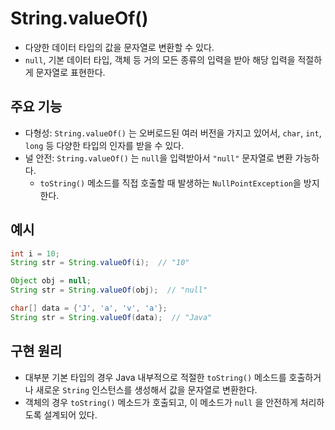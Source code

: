 # String.valueOf()
- 다양한 데이터 타입의 값을 문자열로 변환할 수 있다.
- `null`, 기본 데이터 타입, 객체 등 거의 모든 종류의 입력을 받아 해당 입력을 적절하게 문자열로 표현한다.

## 주요 기능
- 다형성: `String.valueOf()` 는 오버로드된 여러 버전을 가지고 있어서, `char`, `int`, `long` 등 다양한 타입의 인자를 받을 수 있다.
- 널 안전: `String.valueOf()` 는 `null`을 입력받아서 `"null"` 문자열로 변환 가능하다.
	- `toString()` 메소드를 직접 호출할 때 발생하는 `NullPointException`을 방지한다.

## 예시
```java
int i = 10;
String str = String.valueOf(i);  // "10"

Object obj = null;
String str = String.valueOf(obj);  // "null"

char[] data = {'J', 'a', 'v', 'a'};
String str = String.valueOf(data);  // "Java"
```

## 구현 원리
- 대부분 기본 타입의 경우 Java 내부적으로 적절한 `toString()` 메소드를 호출하거나 새로운 `String` 인스턴스를 생성해서 값을 문자열로 변환한다.
- 객체의 경우 `toString()` 메소드가 호출되고, 이 메소드가 `null` 을 안전하게 처리하도록 설계되어 있다.